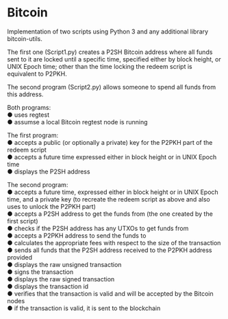 # Bitcoin

Implementation of two scripts using Python 3 and any additional library bitcoin-utils.

The first one (Script1.py) creates a P2SH Bitcoin address where all funds sent to it are locked
until a specific time, specified either by block height, or UNIX Epoch time; other than the
time locking the redeem script is equivalent to P2PKH.

The second program (Script2.py) allows someone to spend all funds from this address.

Both programs:  
● uses regtest  
● assumse a local Bitcoin regtest node is running  

The first program:  
● accepts a public (or optionally a private) key for the P2PKH part of the redeem script  
● accepts a future time expressed either in block height or in UNIX Epoch time  
● displays the P2SH address  

The second program:  
● accepts a future time, expressed either in block height or in UNIX Epoch time, and a
private key (to recreate the redeem script as above and also uses to unlock the
P2PKH part)  
● accepts a P2SH address to get the funds from (the one created by the first script)  
● checks if the P2SH address has any UTXOs to get funds from  
● accepts a P2PKH address to send the funds to  
● calculates the appropriate fees with respect to the size of the transaction  
● sends all funds that the P2SH address received to the P2PKH address provided  
● displays the raw unsigned transaction  
● signs the transaction  
● displays the raw signed transaction  
● displays the transaction id  
● verifies that the transaction is valid and will be accepted by the Bitcoin nodes  
● if the transaction is valid, it is sent to the blockchain  
